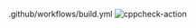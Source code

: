 
.github/workflows/build.yml
![cppcheck-action](https://github.com/venkatasaiyamini/project-mini/workflows/cppcheck-action/badge.svg)
